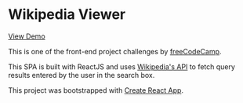 # Wikipedia Viewer

[View Demo](https://banhawy.github.io/Wikipedia-Viewer/)

This is one of the front-end project challenges by [freeCodeCamp](https://www.freecodecamp.org/challenges/build-a-wikipedia-viewer).

This SPA is built with ReactJS and uses [Wikipedia's API](https://www.mediawiki.org/wiki/API:Main_page) to fetch query results entered by the user in the search box.

This project was bootstrapped with [Create React App](https://github.com/facebookincubator/create-react-app).
